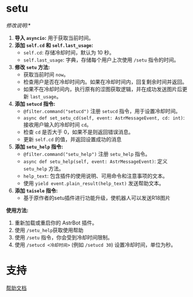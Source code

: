 # setu
*修改说明:**
1.  **导入 `asyncio`:** 用于获取当前时间。
2.  **添加 `self.cd` 和 `self.last_usage`:**
    *   `self.cd`: 存储冷却时间，默认为 10 秒。
    *   `self.last_usage`: 字典，存储每个用户上次使用 `/setu` 指令的时间。
3.  **修改 `setu` 方法:**
    *   获取当前时间 `now`。
    *   检查用户是否在冷却时间内。如果在冷却时间内，回复剩余时间并返回。
    *   如果不在冷却时间内，执行原有的涩图获取逻辑，并在成功发送图片后更新 `last_usage`。
4.  **添加 `setucd` 指令:**
    *   `@filter.command("setucd")` 注册 `setucd` 指令，用于设置冷却时间。
    *   `async def set_setu_cd(self, event: AstrMessageEvent, cd: int)`:  接收用户输入的冷却时间 `cd`。
    *   检查 `cd` 是否大于 0，如果不是则返回错误消息。
    *   更新 `self.cd` 的值，并返回设置成功的消息
5.  **添加 `setu_help` 指令:**
    *   `@filter.command("setu_help")` 注册 `setu_help` 指令。
    *   `async def setu_help(self, event: AstrMessageEvent)`:  定义 `setu_help` 方法。
    *   `help_text`: 包含插件的使用说明、可用命令和注意事项的文本。
    *   使用 `yield event.plain_result(help_text)` 发送帮助文本。
6. **添加 `taisele` 指令:**
   * 基于原作者的setu插件进行功能升级，使机器人可以发送R18图片
      
**使用方法:**
1.  重新加载或重启你的 AstrBot 插件。
4.  使用  `/setu_help`获取使用帮助
2.  使用 `/setu` 指令，你会受到冷却时间限制。
3.  使用 `/setucd <冷却时间>` (例如 `/setucd 30`) 设置冷却时间，单位为秒。
# 支持

[帮助文档](https://astrbot.soulter.top/center/docs/%E5%BC%80%E5%8F%91/%E6%8F%92%E4%BB%B6%E5%BC%80%E5%8F%91/
)
